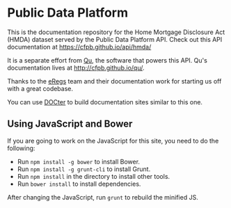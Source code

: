 Public Data Platform
====================



This is the documentation repository for the Home Mortgage Disclosure Act (HMDA) dataset served by the Public Data Platform API.
Check out this API documentation at https://cfpb.github.io/api/hmda/

It is a separate effort from [Qu](https://github.com/cfpb/qu), the software that powers this API.
Qu's documentation lives at http://cfpb.github.io/qu/.

Thanks to the [eRegs](https://github.com/cfpb/regulations-core) team and their documentation work for
starting us off with a great codebase.

You can use [DOCter](https://github.com/cfpb/DOCter) to build documentation sites similar to this one.

## Using JavaScript and Bower

If you are going to work on the JavaScript for this site, you need to do the following:

* Run `npm install -g bower` to install Bower.
* Run `npm install -g grunt-cli` to install Grunt.
* Run `npm install` in the directory to install other tools.
* Run `bower install` to install dependencies.

After changing the JavaScript, run `grunt` to rebuild the minified JS.


